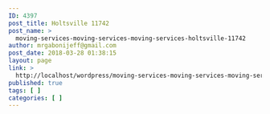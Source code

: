 ```yaml
---
ID: 4397
post_title: Holtsville 11742
post_name: >
  moving-services-moving-services-moving-services-holtsville-11742
author: mrgabonijeff@gmail.com
post_date: 2018-03-28 01:38:15
layout: page
link: >
  http://localhost/wordpress/moving-services-moving-services-moving-services-holtsville-11742/
published: true
tags: [ ]
categories: [ ]
---
```

